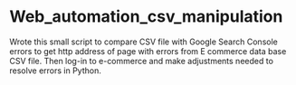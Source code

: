 # Web_automation_csv_manipulation

Wrote this small script to compare CSV file with Google Search Console errors to get http address of page with errors from E commerce data base CSV file. Then log-in to e-commerce and make adjustments needed to resolve errors in Python.
